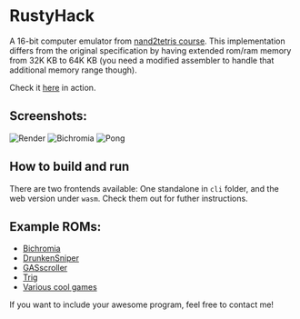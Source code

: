 # RustyHack
A 16-bit computer emulator from [nand2tetris course](https://www.nand2tetris.org/). This implementation differs from the original specification by having extended rom/ram memory from 32K KB to 64K KB (you need a modified assembler to handle that additional memory range though).

Check it [here](https://nouvadam.github.io/hack_cpu_emu/) in action.
  
## Screenshots:  
![Render](https://user-images.githubusercontent.com/66559370/149041488-21dbec1a-1e70-4c19-a30b-61d588d24eba.jpg)
![Bichromia](https://user-images.githubusercontent.com/66559370/149041515-777cef59-2a1f-4985-bbaf-3a7f62341287.jpg)
![Pong](https://user-images.githubusercontent.com/66559370/149041524-8f2b795d-f64b-4559-a6c1-50f49428059d.png)
  
## How to build and run
There are two frontends available: One standalone in `cli` folder, and the web version under `wasm`. Check them out for futher instructions.

## Example ROMs:
- [Bichromia](https://github.com/Acedio/nand2tetris/tree/master/09/Bichromia)
- [DrunkenSniper](https://github.com/leimao/Drunken_Sniper)
- [GASscroller](https://github.com/gav-/Nand2Tetris-Games_and_Demos)
- [Trig](http://nand2tetris-questions-and-answers-forum.32033.n3.nabble.com/Trigonometry-td4026900.html)
- [Various cool games](https://github.com/ybakos/n2t-games-2012spring)
 
 If you want to include your awesome program, feel free to contact me!
